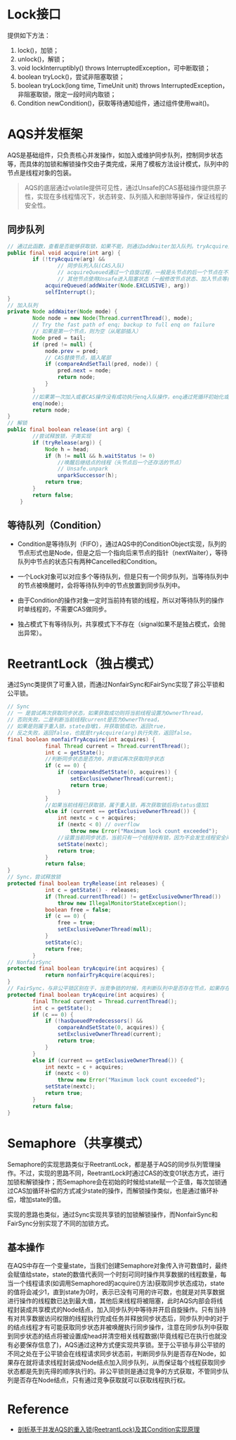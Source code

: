 # Lock接口
提供如下方法：
1. lock()，加锁；
2. unlock()，解锁；
3. void lockInterruptibly() throws InterruptedException，可中断取锁；
4. boolean tryLock()，尝试非阻塞取锁；
5. boolean tryLock(long time, TimeUnit unit) throws InterruptedException，非阻塞取锁，限定一段时间内取锁；
6. Condition newCondition()，获取等待通知组件，通过组件使用wait()。

# AQS并发框架
AQS是基础组件，只负责核心并发操作，如加入或维护同步队列，控制同步状态等，而具体的加锁和解锁操作交由子类完成，采用了模板方法设计模式，队列中的节点是线程对象的包装。

> AQS的底层通过volatile提供可见性，通过Unsafe的CAS基础操作提供原子性，实现在多线程情况下，状态转变、队列插入和删除等操作，保证线程的安全性。

## 同步队列

```java
// 通过此函数，查看是否能够获取锁，如果不能，则通过addWaiter加入队列。tryAcquire通过子类实现（通过CAS指令修改状态值，模拟竞争锁操作），实现功能判断是否能获得锁。
public final void acquire(int arg) {
        if (!tryAcquire(arg) &&
                // 同步队列入队(CAS入队)
                // acquireQueued通过一个自旋过程，一般是头节点的后一个节点在不断尝试获取同步状态，
                // 其他节点使用Unsafe进入阻塞状态（一般修改节点状态、加入节点等操作都是CAS乐观锁）
            acquireQueued(addWaiter(Node.EXCLUSIVE), arg))
            selfInterrupt();
}
// 加入队列
private Node addWaiter(Node mode) {
        Node node = new Node(Thread.currentThread(), mode);
        // Try the fast path of enq; backup to full enq on failure
        // 如果是第一个节点，则为空（从尾部插入）
        Node pred = tail;
        if (pred != null) {
            node.prev = pred;
            // CAS替换节点，插入尾部
            if (compareAndSetTail(pred, node)) {
                pred.next = node;
                return node;
            }
        }
        //如果第一次加入或者CAS操作没有成功执行enq入队操作，enq通过死循环初始化或者将线程加入队列
        enq(node);
        return node;
}
// 解锁
public final boolean release(int arg) {
        //尝试释放锁，子类实现
        if (tryRelease(arg)) {
            Node h = head;
            if (h != null && h.waitStatus != 0)
                //唤醒后继结点的线程（头节点后一个还存活的节点）
                // Unsafe.unpark
                unparkSuccessor(h);
            return true;
        }
        return false;
    }
```

## 等待队列（Condition）
- Condition是等待队列（FIFO），通过AQS中的ConditionObject实现，队列的节点形式也是Node，但是之后一个指向后来节点的指针（nextWaiter），等待队列中节点的状态只有两种Cancelled和Condition。

- 一个Lock对象可以对应多个等待队列，但是只有一个同步队列，当等待队列中的节点被唤醒时，会将等待队列中的节点放置到同步队列中。

- 由于Condition的操作对象一定时当前持有锁的线程，所以对等待队列的操作时单线程的，不需要CAS做同步。

- 独占模式下有等待队列，共享模式下不存在（signal如果不是独占模式，会抛出异常）。

# ReetrantLock（独占模式）
通过Sync类提供了可重入锁，而通过NonfairSync和FairSync实现了非公平锁和公平锁。
```java
// Sync 
// 一 是尝试再次获取同步状态，如果获取成功则将当前线程设置为OwnerThread，
// 否则失败，二是判断当前线程current是否为OwnerThread，
// 如果是则属于重入锁，state自增1，并获取锁成功，返回true，
// 反之失败，返回false，也就是tryAcquire(arg)执行失败，返回false。
final boolean nonfairTryAcquire(int acquires) {
            final Thread current = Thread.currentThread();
            int c = getState();
            //判断同步状态是否为0，并尝试再次获取同步状态
            if (c == 0) {
                if (compareAndSetState(0, acquires)) {
                    setExclusiveOwnerThread(current);
                    return true;
                }
            }
            //如果当前线程已获取锁，属于重入锁，再次获取锁后将status值加1
            else if (current == getExclusiveOwnerThread()) {
                int nextc = c + acquires;
                if (nextc < 0) // overflow
                    throw new Error("Maximum lock count exceeded");
                //设置当前同步状态，当前只有一个线程持有锁，因为不会发生线程安全问题，可以直接执行 setState(nextc);
                setState(nextc);
                return true;
            }
            return false;
}
// Sync，尝试释放锁
protected final boolean tryRelease(int releases) {
            int c = getState() - releases;
            if (Thread.currentThread() != getExclusiveOwnerThread())
                throw new IllegalMonitorStateException();
            boolean free = false;
            if (c == 0) {
                free = true;
                setExclusiveOwnerThread(null);
            }
            setState(c);
            return free;
        }
// NonfairSync
protected final boolean tryAcquire(int acquires) {
            return nonfairTryAcquire(acquires);
}
// FairSync，与非公平锁区别在于，当竞争锁的时候，先判断队列中是否存在节点，如果存在，则先取队列中的。
protected final boolean tryAcquire(int acquires) {
        final Thread current = Thread.currentThread();
        int c = getState();
        if (c == 0) {
            if (!hasQueuedPredecessors() &&
                compareAndSetState(0, acquires)) {
                setExclusiveOwnerThread(current);
                return true;
            }
        }
        else if (current == getExclusiveOwnerThread()) {
            int nextc = c + acquires;
            if (nextc < 0)
                throw new Error("Maximum lock count exceeded");
            setState(nextc);
            return true;
        }
        return false;
}

```

# Semaphore（共享模式）
Semaphore的实现思路类似于ReetrantLock，都是基于AQS的同步队列管理操作。不过，实现的思路不同，ReetrantLock时通过CAS的改变01状态方式，进行加锁和解锁操作；而Semaphore会在初始的时候给state赋一个正值，每次加锁通过CAS加循环补偿的方式减少state的操作，而解锁操作类似，也是通过循环补偿，增加state的值。

实现的思路也类似，通过Sync实现共享锁的加锁解锁操作，而NonfairSync和FairSync分别实现了不同的加锁方式。

## 基本操作

在AQS中存在一个变量state，当我们创建Semaphore对象传入许可数值时，最终会赋值给state，state的数值代表同一个时刻可同时操作共享数据的线程数量，每当一个线程请求(如调用Semaphored的acquire()方法)获取同步状态成功，state的值将会减少1，直到state为0时，表示已没有可用的许可数，也就是对共享数据进行操作的线程数已达到最大值，其他后来线程将被阻塞，此时AQS内部会将线程封装成共享模式的Node结点，加入同步队列中等待并开启自旋操作。只有当持有对共享数据访问权限的线程执行完成任务并释放同步状态后，同步队列中的对于的结点线程才有可能获取同步状态并被唤醒执行同步操作，注意在同步队列中获取到同步状态的结点将被设置成head并清空相关线程数据(毕竟线程已在执行也就没有必要保存信息了)，AQS通过这种方式便实现共享锁。至于公平锁与非公平锁的不同之处在于公平锁会在线程请求同步状态前，判断同步队列是否存在Node，如果存在就将请求线程封装成Node结点加入同步队列，从而保证每个线程获取同步状态都是先到先得的顺序执行的。非公平锁则是通过竞争的方式获取，不管同步队列是否存在Node结点，只有通过竞争获取就可以获取线程执行权。





# Reference
- [剖析基于并发AQS的重入锁(ReetrantLock)及其Condition实现原理](https://blog.csdn.net/javazejian/article/details/75043422)
